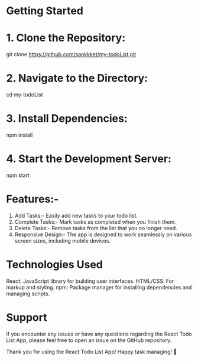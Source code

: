 # Getting Started

# 1.  Clone the Repository:

git clone https://github.com/sankkket/my-todoList.git

# 2. Navigate to the Directory:

cd my-todoList

# 3. Install Dependencies:

npm install

# 4. Start the Development Server:

npm start

# Features:-

1. Add Tasks:- Easily add new tasks to your todo list.
2. Complete Tasks:- Mark tasks as completed when you finish them.
3. Delete Tasks:- Remove tasks from the list that you no longer need.
4. Responsive Design:- The app is designed to work seamlessly on various screen sizes, including mobile devices.

# Technologies Used
React: JavaScript library for building user interfaces.
HTML/CSS: For markup and styling.
npm: Package manager for installing dependencies and managing scripts.

# Support

If you encounter any issues or have any questions regarding the React Todo List App, please feel free to open an issue on the GitHub repository.

Thank you for using the React Todo List App! Happy task managing! 🚀

